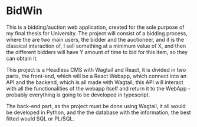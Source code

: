# BidWin
This is a bidding/auction web application, created for the sole purpose of my final thesis for University.
The project will consist of a bidding process, where the are two main users, the bidder and the auctioneer, and it is the classical interaction of, I sell something at a minimum value of X, and then the different bidders will have Y amount of time to bid for this item, so they can obtain it.

This project is a Headless CMS with Wagtail and React, it is divided in two parts, the front-end, which will be a React Webapp, which connect into an API and the backend, which is all made with Wagtail, this API will interact with all the functionalities of the webapp itself and return it to the WebApp - probably everything is going to be developed in typescript.

The back-end part, as the project must be done using Wagtail, it all would be developed in Python, and the the database with the information, the best fitted would SQL or PL/SQL.
